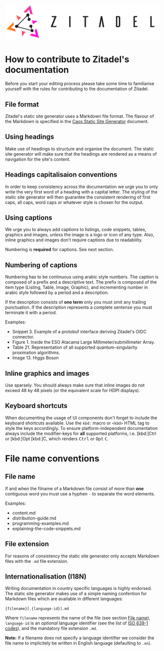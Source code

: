 ![ZITADEL](/docs/img/zitadel-logo-oneline-lightdesign@2x.png "Zitadel Logo")

# How to contribute to Zitadel's documentation
Before you start your editing process please take some time to familiarise yourself with the rules for contributing to the documentation of Zitadel.

## File format
Zitadel's static site generator uses a Markdown file format. The flavour of the Markdown is specified in the [Caos Static Site Generator](cssg.md) document.

## Using headings
Make use of headings to structure and organise the document. The static site generator will make sure that the headings are rendered as a means of navigation for the site's content.

## Headings capitalisaion conventions
In order to keep consistency across the documentation we urge you to only write the very first word of a heading with a capital letter. The styling of the static site generator will then guarantee the consistent rendering of first caps, all caps, word caps or whatever style is chosen for the output.

## Using captions
We urge you to always add captions to listings, code snippets, tables, graphics and images, *unless* the image is a logo or icon of any type. Also, inline graphics and images don't require captions due to readability.

Numbering is **required** for captions. See next section.

## Numbering of captions
Numbering has to be continuous using arabic style numbers. The caption is composed of a prefix and a descriptive text. The prefix is composed of the item type (Listing, Table, Image, Graphic), and incrementing number in arabic style followed by a period and a description.

If the description consists of **one term** only you must omit any trailing punctuation. If the description represents a complete sentense you must terminate it with a period.

Examples:

* Snippet 3. Example of a protobuf interface deriving Zitadel's OIDC connector.
* Figure 1. Inside the ESO Atacama Large Millimeter/submillimeter Array.
* Table 21. Representation of all supported quantum-singularity proximation algorithms.
* Image 13. Higgs Boson

## Inline graphics and images
Use sparsely. You should always make sure that inline images do not exceed 48 by 48 pixels (or the equivalent scale for HDPI displays).

## Keyboard shortcuts
When documenting the usage of UI components don't forget to include the keyboard shortcuts available. Use the `kbd:` macro or `<kbd>` HTML tag to style the keys accordingly. To ensure platform-independent documentation always include the modifier-keys for **all** supported platforms, i.e. [kbd:]Ctrl or [kbd:]Opt [kbd:]C, which renders <kbd>Ctrl</kbd> or <kbd>Opt</kbd> <kbd>C</kbd>.

# File name conventions
## File name
If and when the filname of a Markdown file consist of more than **one** contiguous word you must use a hyphen `-` to separate the word elements.

Examples:

* content.md
* distribution-guide.md
* programming-examples.md
* explaining-the-code-snippets.md

## File extension
For reasons of consistency the static site generator only accepts Markdown files with the `.md` file extension.

## Internationalisation (I18N)
Writing documentation in country specific languages is highly endorsed. The static site generator makes use of a simple naming confention for Markdown files which are available in different languages:

`{filename}[.{language-id}].md`

Where `filename` represents the name of the file (see section [File name](#File_names)), `language-id` is an *optional* language identifier (see the list of [ISO 639-1 codes](https://en.wikipedia.org/wiki/List_of_ISO_639-1_codes)), and the mandatory file extension `.md`.

**Note:** If a filename does not specify a language identifier we consider the file name to implicitely be written in English language (defaulting to `.en`).